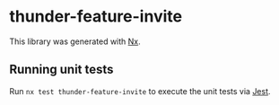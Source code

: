 # thunder-feature-invite

This library was generated with [Nx](https://nx.dev).

## Running unit tests

Run `nx test thunder-feature-invite` to execute the unit tests via [Jest](https://jestjs.io).
